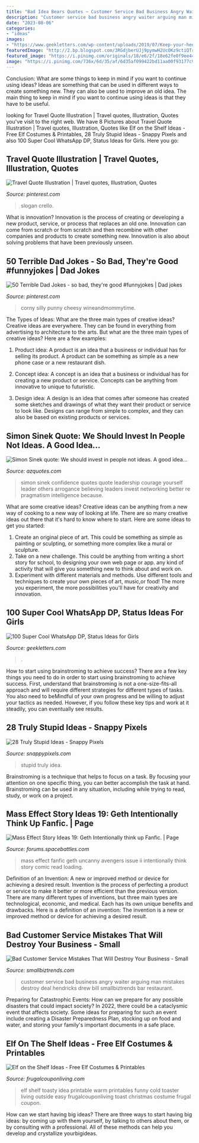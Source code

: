 ```yaml
---
title: "Bad Idea Bears Quotes ~ Customer Service Bad Business Angry Waiter Arguing Man Mistakes Destroy Deal Hendricks Drew Bill Smallbiztrends Bar Restaurant"
description: "Customer service bad business angry waiter arguing man mistakes destroy deal hendricks drew bill smallbiztrends bar restaurant"
date: "2023-08-06"
categories:
- "ideas"
images:
- "https://www.geekletters.com/wp-content/uploads/2019/07/Keep-your-heels-head-and-standards-high-girl-quotes.jpg"
featuredImage: "http://2.bp.blogspot.com/3RGdjberUJj9pymwH2UcOKz9ctiQTruH7HwGulUvIom38gZ6xdDFifbNVT6bvrvLBUUBNRssq4WJ=s0"
featured_image: "https://i.pinimg.com/originals/18/e6/2f/18e62fe0f9ee446ceba8a15abeeacdc0.jpg"
image: "https://i.pinimg.com/736x/6d/35/af/6d35af099422bd11aa00f93177c96a5a.jpg"
---
```



Conclusion: What are some things to keep in mind if you want to continue using ideas?
Ideas are something that can be used in different ways to create something new. They can also be used to improve an old idea. The main thing to keep in mind if you want to continue using ideas is that they have to be useful.

	

		
looking for Travel Quote Illustration | Travel quotes, Illustration, Quotes you've visit to the right web. We have 8 Pictures about Travel Quote Illustration | Travel quotes, Illustration, Quotes like Elf on the Shelf Ideas - Free Elf Costumes &amp; Printables, 28 Truly Stupid Ideas - Snappy Pixels and also 100 Super Cool WhatsApp DP, Status Ideas for Girls. Here you go:
		
    
## Travel Quote Illustration | Travel Quotes, Illustration, Quotes

<img loading=lazy src="https://i.pinimg.com/originals/18/e6/2f/18e62fe0f9ee446ceba8a15abeeacdc0.jpg" onerror="this.onerror=null;this.src='https://tse2.mm.bing.net/th?id=OIP.8YQDYQldnc3cjkGxV_H7SwHaLG&amp;pid=15.1';" alt="Travel Quote Illustration | Travel quotes, Illustration, Quotes">

_Source: pinterest.com_

>slogan crello. 

	

What is innovation?
Innovation is the process of creating or developing a new product, service, or process that replaces an old one. Innovation can come from scratch or from scratch and then recombine with other companies and products to create something new. Innovation is also about solving problems that have been previously unseen.

    
## 50 Terrible Dad Jokes - So Bad, They&#039;re Good #funnyjokes | Dad Jokes

<img loading=lazy src="https://i.pinimg.com/736x/6d/35/af/6d35af099422bd11aa00f93177c96a5a.jpg" onerror="this.onerror=null;this.src='https://tse1.mm.bing.net/th?id=OIP.OoatOaMPl1ALOoUqhAhn7gHaSh&amp;pid=15.1';" alt="50 Terrible Dad Jokes - so bad, they&#039;re good #funnyjokes | Dad jokes">

_Source: pinterest.com_

>corny silly punny cheesy wineandmommytime. 

	

The Types of Ideas: What are the three main types of creative ideas?
Creative ideas are everywhere. They can be found in everything from advertising to architecture to the arts. But what are the three main types of creative ideas? Here are a few examples:
1. Product idea: A product is an idea that a business or individual has for selling its product. A product can be something as simple as a new phone case or a new restaurant dish.

2. Concept idea: A concept is an idea that a business or individual has for creating a new product or service. Concepts can be anything from innovative to unique to futuristic.

3. Design idea: A design is an idea that comes after someone has created some sketches and drawings of what they want their product or service to look like. Designs can range from simple to complex, and they can also be based on existing products or services.

    
## Simon Sinek Quote: We Should Invest In People Not Ideas. A Good Idea...

<img loading=lazy src="https://www.azquotes.com/picture-quotes/quote-we-should-invest-in-people-not-ideas-a-good-idea-is-often-destroyed-by-bad-people-and-simon-sinek-84-97-73.jpg" onerror="this.onerror=null;this.src='https://tse3.mm.bing.net/th?id=OIP.30AopRB_hmWwI57p5fqIIwHaDf&amp;pid=15.1';" alt="Simon Sinek quote: We should invest in people not ideas. A good idea...">

_Source: azquotes.com_

>simon sinek confidence quotes quote leadership courage yourself leader others arrogance believing leaders invest networking better re pragmatism intelligence because. 

	

What are some creative ideas?
Creative ideas can be anything from a new way of cooking to a new way of looking at life. There are so many creative ideas out there that it's hard to know where to start. Here are some ideas to get you started: 
1. Create an original piece of art. This could be something as simple as painting or sculpting, or something more complex like a mural or sculpture. 
2. Take on a new challenge. This could be anything from writing a short story for school, to designing your own web page or app. any kind of activity that will give you something new to think about and work on. 
3. Experiment with different materials and methods. Use different tools and techniques to create your own pieces of art, music,or food! The more you experiment, the more possibilities you'll have for creativity and innovation.

    
## 100 Super Cool WhatsApp DP, Status Ideas For Girls

<img loading=lazy src="https://www.geekletters.com/wp-content/uploads/2019/07/Keep-your-heels-head-and-standards-high-girl-quotes.jpg" onerror="this.onerror=null;this.src='https://tse2.mm.bing.net/th?id=OIP.c-R3VVOduKeIrdeAHrizKAHaE8&amp;pid=15.1';" alt="100 Super Cool WhatsApp DP, Status Ideas for Girls">

_Source: geekletters.com_

>. 

	

How to start using brainstroming to achieve success?
There are a few key things you need to do in order to start using brainstroming to achieve success. First, understand that brainstroming is not a one-size-fits-all approach and will require different strategies for different types of tasks. You also need to beMindful of your own progress and be willing to adjust your tactics as needed. However, if you follow these key tips and work at it steadily, you can eventually see results.

    
## 28 Truly Stupid Ideas - Snappy Pixels

<img loading=lazy src="https://snappypixels.com/wp-content/uploads/2013/07/truly-stupid-ideas-9.jpg" onerror="this.onerror=null;this.src='https://tse4.mm.bing.net/th?id=OIP.Hvj-N772CXV2ttC1HIBMjAHaFj&amp;pid=15.1';" alt="28 Truly Stupid Ideas - Snappy Pixels">

_Source: snappypixels.com_

>stupid truly idea. 

	

Brainstroming is a technique that helps to focus on a task. By focusing your attention on one specific thing, you can better accomplish the task at hand. Brainstroming can be used in any situation, including while trying to read, study, or work on a project.

    
## Mass Effect Story Ideas 19: Geth Intentionally Think Up Fanfic. | Page

<img loading=lazy src="http://2.bp.blogspot.com/3RGdjberUJj9pymwH2UcOKz9ctiQTruH7HwGulUvIom38gZ6xdDFifbNVT6bvrvLBUUBNRssq4WJ=s0" onerror="this.onerror=null;this.src='https://tse4.mm.bing.net/th?id=OIP.B29puqTiM4VDxKrTj8Qv2AHaLY&amp;pid=15.1';" alt="Mass Effect Story Ideas 19: Geth Intentionally think up Fanfic. | Page">

_Source: forums.spacebattles.com_

>mass effect fanfic geth uncanny avengers issue ii intentionally think story comic read loading. 

	

Definition of an Invention: A new or improved method or device for achieving a desired result.
Invention is the process of perfecting a product or service to make it better or more efficient than the previous version. There are many different types of inventions, but three main types are technological, economic, and medical. Each has its own unique benefits and drawbacks. Here is a definition of an invention: 
The invention is a new or improved method or device for achieving a desired result.

    
## Bad Customer Service Mistakes That Will Destroy Your Business - Small

<img loading=lazy src="https://smallbiztrends.com/wp-content/uploads/2017/03/shutterstock_521292388.jpg" onerror="this.onerror=null;this.src='https://tse1.mm.bing.net/th?id=OIP.s4z8-NEOtzCJdEEsEX0FMwHaEJ&amp;pid=15.1';" alt="Bad Customer Service Mistakes That Will Destroy Your Business - Small">

_Source: smallbiztrends.com_

>customer service bad business angry waiter arguing man mistakes destroy deal hendricks drew bill smallbiztrends bar restaurant. 

	

Preparing for Catastrophic Events: How can we prepare for any possible disasters that could impact society?
In 2022, there could be a cataclysmic event that affects society. Some ideas for preparing for such an event include creating a Disaster Preparedness Plan, stocking up on food and water, and storing your family's important documents in a safe place.

    
## Elf On The Shelf Ideas - Free Elf Costumes &amp; Printables

<img loading=lazy src="https://www.frugalcouponliving.com/wp-content/uploads/2019/06/Warm-and-Toasty-frugal-coupon-living-e1561121943171.jpg" onerror="this.onerror=null;this.src='https://tse3.mm.bing.net/th?id=OIP.ui4tbN5opMp0TZA424HZQwHaLH&amp;pid=15.1';" alt="Elf on the Shelf Ideas - Free Elf Costumes &amp; Printables">

_Source: frugalcouponliving.com_

>elf shelf toasty idea printable warm printables funny cold toaster living outside easy frugalcouponliving toast christmas costume frugal coupon. 

	

How can we start having big ideas?
There are three ways to start having big ideas: by coming up with them yourself, by talking to others about them, or by consulting with a professional. All of these methods can help you develop and crystallize yourbigideas.

